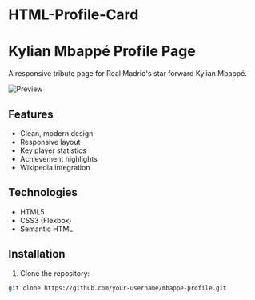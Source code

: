 # HTML-Profile-Card
# Kylian Mbappé Profile Page

A responsive tribute page for Real Madrid's star forward Kylian Mbappé.

![Preview](/assets/mbappe-preview.jpg)

## Features
- Clean, modern design
- Responsive layout
- Key player statistics
- Achievement highlights
- Wikipedia integration

## Technologies
- HTML5
- CSS3 (Flexbox)
- Semantic HTML

## Installation
1. Clone the repository:
```bash
git clone https://github.com/your-username/mbappe-profile.git
